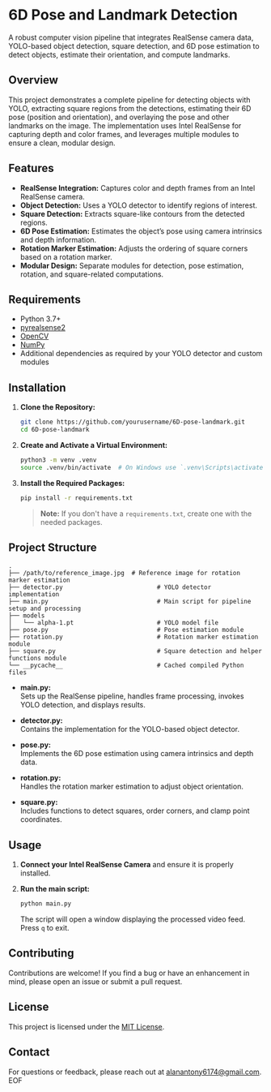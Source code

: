 
# 6D Pose and Landmark Detection

A robust computer vision pipeline that integrates RealSense camera data, YOLO-based object detection, square detection, and 6D pose estimation to detect objects, estimate their orientation, and compute landmarks.

## Overview

This project demonstrates a complete pipeline for detecting objects with YOLO, extracting square regions from the detections, estimating their 6D pose (position and orientation), and overlaying the pose and other landmarks on the image. The implementation uses Intel RealSense for capturing depth and color frames, and leverages multiple modules to ensure a clean, modular design.

## Features

- **RealSense Integration:** Captures color and depth frames from an Intel RealSense camera.
- **Object Detection:** Uses a YOLO detector to identify regions of interest.
- **Square Detection:** Extracts square-like contours from the detected regions.
- **6D Pose Estimation:** Estimates the object’s pose using camera intrinsics and depth information.
- **Rotation Marker Estimation:** Adjusts the ordering of square corners based on a rotation marker.
- **Modular Design:** Separate modules for detection, pose estimation, rotation, and square-related computations.

## Requirements

- Python 3.7+
- [pyrealsense2](https://pypi.org/project/pyrealsense2/)
- [OpenCV](https://opencv.org/)
- [NumPy](https://numpy.org/)
- Additional dependencies as required by your YOLO detector and custom modules

## Installation

1. **Clone the Repository:**

   ```bash
   git clone https://github.com/yourusername/6D-pose-landmark.git
   cd 6D-pose-landmark
   ```

2. **Create and Activate a Virtual Environment:**

   ```bash
   python3 -m venv .venv
   source .venv/bin/activate  # On Windows use `.venv\Scripts\activate`
   ```

3. **Install the Required Packages:**

   ```bash
   pip install -r requirements.txt
   ```

   > **Note:** If you don't have a `requirements.txt`, create one with the needed packages.

## Project Structure

```
.
├── /path/to/reference_image.jpg  # Reference image for rotation marker estimation
├── detector.py                          # YOLO detector implementation
├── main.py                              # Main script for pipeline setup and processing
├── models
│   └── alpha-1.pt                       # YOLO model file
├── pose.py                              # Pose estimation module
├── rotation.py                          # Rotation marker estimation module
├── square.py                            # Square detection and helper functions module
└── __pycache__                          # Cached compiled Python files
```

- **main.py:**  
  Sets up the RealSense pipeline, handles frame processing, invokes YOLO detection, and displays results.

- **detector.py:**  
  Contains the implementation for the YOLO-based object detector.

- **pose.py:**  
  Implements the 6D pose estimation using camera intrinsics and depth data.

- **rotation.py:**  
  Handles the rotation marker estimation to adjust object orientation.

- **square.py:**  
  Includes functions to detect squares, order corners, and clamp point coordinates.

## Usage

1. **Connect your Intel RealSense Camera** and ensure it is properly installed.

2. **Run the main script:**

   ```bash
   python main.py
   ```

   The script will open a window displaying the processed video feed. Press `q` to exit.

## Contributing

Contributions are welcome! If you find a bug or have an enhancement in mind, please open an issue or submit a pull request.

## License

This project is licensed under the [MIT License](LICENSE).

## Contact

For questions or feedback, please reach out at [alanantony6174@gmail.com](mailto:alanantony6174@gmail.com).
EOF
```
